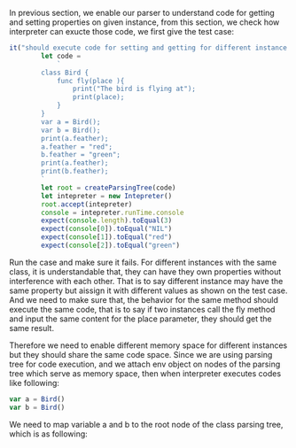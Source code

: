 In previous section, we enable our parser to understand code for getting and setting properties on given instance, from this section, we check how interpreter can exucte those code, we first give the test case:
```js
it("should execute code for setting and getting for different instance correctly", () => {
        let code =
            `
        class Bird {
            func fly(place ){
                print("The bird is flying at");
                print(place);
            }
        }
        var a = Bird();
        var b = Bird();
        print(a.feather);
        a.feather = "red";
        b.feather = "green";
        print(a.feather);
        print(b.feather);
        `
        let root = createParsingTree(code)
        let intepreter = new Intepreter()
        root.accept(intepreter)
        console = intepreter.runTime.console
        expect(console.length).toEqual(3)
        expect(console[0]).toEqual("NIL")
        expect(console[1]).toEqual("red")
        expect(console[2]).toEqual("green")
```
Run the case and make sure it fails. For different instances with the same class, it is understandable that, they can have they own properties without interference with each other. That is to say different 
instance may have the same property but aissign it with different values as shown on the test case. And we need to make sure that, the behavior for the same method should execute the same code, that is to say
if two instances call the fly method and input the same content for the place parameter, they should get the same result.

Therefore we need to enable different memory space for different instances but they should share the same code space. Since we are using parsing tree for code execution, and we attach env object on nodes of the
parsing tree which serve as memory space, then when interpreter executes codes like following:

```js
var a = Bird()
var b = Bird()
```
We need to map variable a and b to the root node of the class parsing tree, which is as following:




